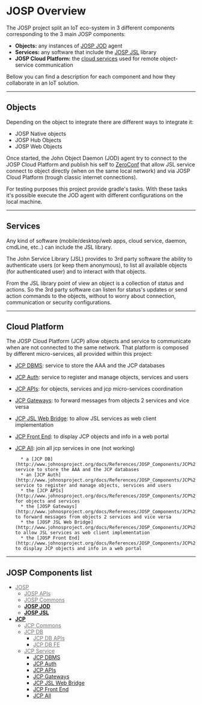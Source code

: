 # JOSP Overview

The JOSP project split an IoT eco-system in 3 different components corresponding to the 3 main JOSP components:

* **Objects:** any instances of [JOSP JOD](jospJOD/README.md) agent
* **Services:** any software that include the [JOSP JSL](jospJSL/README.md) library
* **JOSP Cloud Platform:** the [cloud services](jcp/README.md) used for remote object-service communication

Bellow you can find a description for each component and how they collaborate in an IoT solution.

----

## Objects

Depending on the object to integrate there are different ways to integrate it:

* JOSP Native objects
* JOSP Hub Objects
* JOSP Web Objects

Once started, the John Object Daemon (JOD) agent try to connect to the JOSP Cloud Platform and publish his self to [ZeroConf](https://it.wikipedia.org/wiki/Zeroconf)
that allow JSL service connect to object directly (when on the same local network)
and via JOSP Cloud Platform (trough classic internet connections).

For testing purposes this project provide gradle's tasks. With these tasks it's possible execute the JOD agent with different configurations on the local machine.

----

## Services

Any kind of software (mobile/desktop/web apps, cloud service, daemon, cmdLine, etc..)
can include the JSL library.

The John Service Library (JSL) provides to 3rd party software the ability to authenticate users (or keep them anonymous), to list all available objects
(for authenticated user) and to interact with that objects.

From the JSL library point of view an object is a collection of status and actions. So the 3rd party software can listen for status's updates or send action commands to the objects, without to worry about connection, communication or security configurations.

----

## Cloud Platform

The JOSP Cloud Platform (JCP) allow objects and service to communicate when are not connected to the same network. That platform is composed by different micro-services, all provided within this project:

* [JCP DBMS](jcpDBMS/README.md): service to store the AAA and the JCP databases
* [JCP Auth](jcpAuth/README.md): service to register and manage objects, services and users
* [JCP APIs](jcpAPIs/README.md): for objects, services and jcp micro-services coordination
* [JCP Gateways](jcpGWs/README.md): to forward messages from objects 2 services and vice versa
* [JCP JSL Web Bridge](jcpJSLWB/README.md):  to allow JSL services as web client implementation
* [JCP Front End](jcpFE/README.md): to display JCP objects and info in a web portal
* [JCP All](jcpAll/README.md): join all jcp services in one (not working)

        * a [JCP DB](http://www.johnosproject.org/docs/References/JOSP_Components/JCP%20MicroServices/JCP%20Database/Home) service to store the AAA and the JCP databases
        * an [JCP Auth](http://www.johnosproject.org/docs/References/JOSP_Components/JCP%20MicroServices/JCP%20Auth/Home) service to register and manage objects, services and users
        * the [JCP APIs](http://www.johnosproject.org/docs/References/JOSP_Components/JCP%20MicroServices/JCP%20APIs/Home) for objects and services
        * the [JOSP Gateways](http://www.johnosproject.org/docs/References/JOSP_Components/JCP%20MicroServices/JCP%20Gateways/Home) to forward messages from objects 2 services and vice versa
        * the [JOSP JSL Web Bridge](http://www.johnosproject.org/docs/References/JOSP_Components/JCP%20MicroServices/JCP%20JSL%20Web%20Bridge/Home) to allow JSL services as web client implementation
        * the [JOSP Front End](http://www.johnosproject.org/docs/References/JOSP_Components/JCP%20MicroServices/JCP%20Front%20End/Home) to display JCP objects and info in a web portal

----

## JOSP Components list

* [<div style='opacity: 60%'>JOSP</div>](josp/README.md)
    * [<div style='opacity: 60%'>JOSP APIs</div>](jospAPIs/README.md)
    * [<div style='opacity: 60%'>JOSP Commons</div>](jospCommons/README.md)
    * **[<div style='opacity: 100%'>JOSP JOD](jospJOD/README.md)**
    * **[<div style='opacity: 100%'>JOSP JSL</div>](jospJSL/README.md)**
* **[<div style='opacity: 100%'>JCP</div>](jcp/README.md)**
    * [<div style='opacity: 60%'>JCP Commons</div>](jcpCommons/README.md)
    * [<div style='opacity: 60%'>JCP DB</div>](jcpDB/README.md)
        * [<div style='opacity: 60%'>JCP DB APIs</div>](jcpDB/apis/README.md)
        * [<div style='opacity: 60%'>JCP DB FE</div>](jcpDB/fe/README.md)
    * [<div style='opacity: 60%'>JCP Service</div>](jcpService/README.md)
        * [<div style='opacity: 100%'>JCP DBMS</div>](jcpDBMS/README.md)
        * [<div style='opacity: 100%'>JCP Auth</div>](jcpAuth/README.md)
        * [<div style='opacity: 100%'>JCP APIs</div>](jcpAPIs/README.md)
        * [<div style='opacity: 100%'>JCP Gateways</div>](jcpGWs/README.md)
        * [<div style='opacity: 100%'>JCP JSL Web Bridge</div>](jcpJSLWB/README.md)
        * [<div style='opacity: 100%'>JCP Front End</div>](jcpFE/README.md)
        * [<div style='opacity: 100%'>JCP All</div>](jcpAll/README.md)